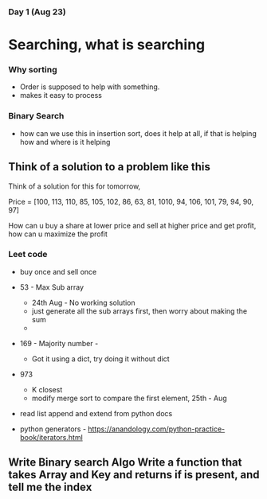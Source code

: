 ### Day 1 (Aug 23)

# Searching, what is searching
### Why sorting
- Order is supposed to help with something. 
- makes it easy to process


### Binary Search 
- how can we use this in insertion sort, does it help at all, if that is helping how and where is it helping



## Think of a solution to a problem like this
Think of a solution for this for tomorrow,

Price = [100, 113, 110, 85, 105, 102, 86, 63, 81, 1010, 94, 106, 101, 79, 94, 90, 97]

How can u buy a share at lower price and sell at higher price and get profit, how can u maximize the profit


### Leet code
- buy once and sell once 
- 53 - Max Sub array
	- 24th Aug - No working solution
	- just generate all the sub arrays first, then worry about making the sum
	- 
- 169  - Majority number -
	- Got it using a dict, try doing it without dict
- 973 
	-  K closest
	- modify merge sort to compare the first element, 25th - Aug

- read list append and extend from python docs
- python generators - https://anandology.com/python-practice-book/iterators.html


Write Binary search Algo
Write a function that takes Array and Key and returns if  is present, and tell me the index
- 